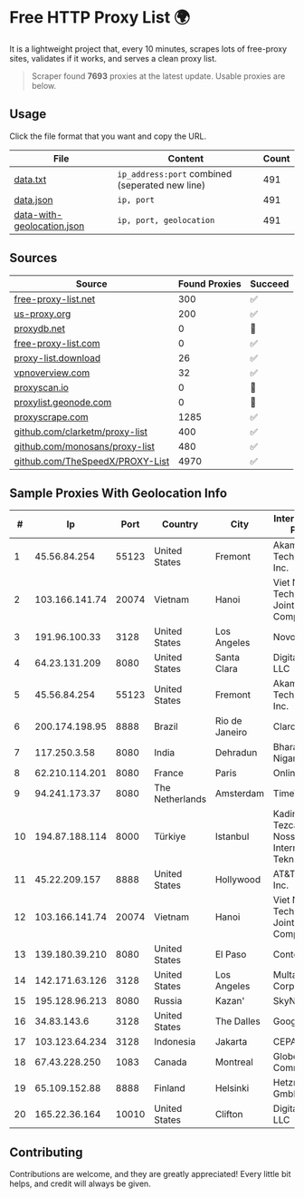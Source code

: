 
# Free HTTP Proxy List 🌍

It is a lightweight project that, every 10 minutes, scrapes lots of free-proxy sites, validates if it works, and serves a clean proxy list.


> Scraper found **7693** proxies at the latest update. Usable proxies are below.

## Usage

Click the file format that you want and copy the URL.


|File|Content|Count|
|----|-------|-----|
|[data.txt](https://raw.githubusercontent.com/themiralay/Proxy-List-World/master/data.txt)|`ip_address:port` combined (seperated new line)|491|
|[data.json](https://raw.githubusercontent.com/themiralay/Proxy-List-World/master/data.json)|`ip, port`|491|
|[data-with-geolocation.json](https://raw.githubusercontent.com/themiralay/Proxy-List-World/master/data-with-geolocation.json)|`ip, port, geolocation`|491|

## Sources

|Source|Found Proxies|Succeed|
|------|-------------|-------|
|[free-proxy-list.net](https://free-proxy-list.net)|300|✅|
|[us-proxy.org](https://www.us-proxy.org)|200|✅|
|[proxydb.net](http://proxydb.net)|0|🚫|
|[free-proxy-list.com](https://free-proxy-list.com/?page=&port=&type%5B%5D=http&type%5B%5D=https&up_time=0&search=Search)|0|✅|
|[proxy-list.download](https://www.proxy-list.download/HTTP)|26|✅|
|[vpnoverview.com](https://vpnoverview.com/privacy/anonymous-browsing/free-proxy-servers)|32|✅|
|[proxyscan.io](https://www.proxyscan.io)|0|🚫|
|[proxylist.geonode.com](https://proxylist.geonode.com/api/proxy-list?limit=300&page=1&sort_by=lastChecked&sort_type=desc&protocols=http,https)|0|🚫|
|[proxyscrape.com](https://api.proxyscrape.com/v2/?request=displayproxies&protocol=http&timeout=10000&country=all&ssl=all&anonymity=all)|1285|✅|
|[github.com/clarketm/proxy-list](https://raw.githubusercontent.com/clarketm/proxy-list/master/proxy-list-raw.txt)|400|✅|
|[github.com/monosans/proxy-list](https://raw.githubusercontent.com/monosans/proxy-list/main/proxies/http.txt)|480|✅|
|[github.com/TheSpeedX/PROXY-List](https://raw.githubusercontent.com/TheSpeedX/PROXY-List/master/http.txt)|4970|✅|


## Sample Proxies With Geolocation Info

|#|Ip|Port|Country|City|Internet Service Provider|
|-|--|----|-------|----|-------------------------|
|1|45.56.84.254|55123|United States|Fremont|Akamai Technologies, Inc.|
|2|103.166.141.74|20074|Vietnam|Hanoi|Viet NAM Cloud Technology Joint Stock Company|
|3|191.96.100.33|3128|United States|Los Angeles|NovoServe B.V.|
|4|64.23.131.209|8080|United States|Santa Clara|DigitalOcean, LLC|
|5|45.56.84.254|55123|United States|Fremont|Akamai Technologies, Inc.|
|6|200.174.198.95|8888|Brazil|Rio de Janeiro|Claro S.A|
|7|117.250.3.58|8080|India|Dehradun|Bharat Sanchar Nigam Ltd|
|8|62.210.114.201|8080|France|Paris|Online SAS|
|9|94.241.173.37|8080|The Netherlands|Amsterdam|TimeWeb Ltd.|
|10|194.87.188.114|8000|Türkiye|Istanbul|Kadir Huseyin Tezcan Nosspeed Internet Teknolojileri|
|11|45.22.209.157|8888|United States|Hollywood|AT&T Services, Inc.|
|12|103.166.141.74|20074|Vietnam|Hanoi|Viet NAM Cloud Technology Joint Stock Company|
|13|139.180.39.210|8080|United States|El Paso|Conterra|
|14|142.171.63.126|3128|United States|Los Angeles|Multacom Corporation|
|15|195.128.96.213|8080|Russia|Kazan'|SkyNetwork Ltd.|
|16|34.83.143.6|3128|United States|The Dalles|Google LLC|
|17|103.123.64.234|3128|Indonesia|Jakarta|CEPATNET|
|18|67.43.228.250|1083|Canada|Montreal|GloboTech Communications|
|19|65.109.152.88|8888|Finland|Helsinki|Hetzner Online GmbH|
|20|165.22.36.164|10010|United States|Clifton|DigitalOcean, LLC|



## Contributing

Contributions are welcome, and they are greatly appreciated! Every
little bit helps, and credit will always be given.

